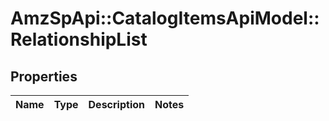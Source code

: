 # AmzSpApi::CatalogItemsApiModel::RelationshipList

## Properties
Name | Type | Description | Notes
------------ | ------------- | ------------- | -------------

